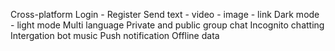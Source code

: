 Cross-platform 
Login - Register
Send text - video - image - link
Dark mode - light mode
Multi language
Private and public group chat
Incognito chatting
Intergation bot music
Push notification
Offline data
